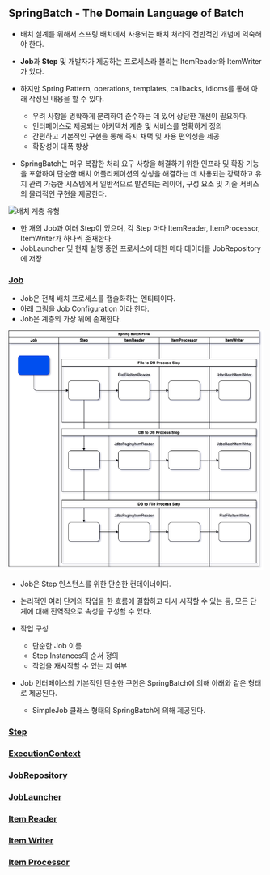 ## SpringBatch - The Domain Language of Batch

- 배치 설계를 위해서 스프링 배치에서 사용되는 배치 처리의 전반적인 개념에 익숙해야 한다.
- **Job**과 **Step** 및 개발자가 제공하는 프로세스라 불리는 ItemReader와 ItemWriter가 있다.
- 하지만 Spring Pattern, operations, templates, callbacks, idioms를 통해 아래 작성된 내용을 할 수 있다.
    - 우려 사항을 명확하게 분리하여 준수하는 데 있어 상당한 개선이 필요하다.
    - 인터페이스로 제공되는 아키텍처 계층 및 서비스를 명확하게 정의
    - 간편하고 기본적인 구현을 통해 즉시 채택 및 사용 편의성을 제공
    - 확장성이 대폭 향상

- SpringBatch는 매우 복잡한 처리 요구 사항을 해결하기 위한 인프라 및 확장 기능을 포함하여 단순한 배치 어플리케이션의 성성을 해결하는 데
사용되는 강력하고 유지 관리 가능한 시스템에서 일반적으로 발견되는 레이어, 구성 요소 및 기술 서비스의 물리적인 구현을 제공한다.

![배치 계층 유형](/img/spring-batch-reference-model.png "배치 계층 유형")

- 한 개의 Job과 여러 Step이 있으며, 각 Step 마다 ItemReader, ItemProcessor, ItemWriter가 하나씩 존재한다.
- JobLauncher 및 현재 실행 중인 프로세스에 대한 메타 데이터를 JobRepository에 저장

### [Job](https://docs.spring.io/spring-batch/docs/current/reference/html/domain.html#job)
- Job은 전체 배치 프로세스를 캡슐화하는 엔티티이다.
- 아래 그림을 Job Configuration 이라 한다.
- Job은 계층의 가장 위에 존재한다.

![Job의 포지션](/img/batchDomain/JobPoint.png "Job Position")

- Job은 Step 인스턴스를 위한 단순한 컨테이너이다.
- 논리적인 여러 단계의 작업을 한 흐름에 결합하고 다시 시작할 수 있는 등, 모든 단계에 대해 전역적으로 속성을 구성할 수 있다.
- 작업 구성
    - 단순한 Job 이름
    - Step Instances의 순서 정의
    - 작업을 재시작할 수 있는 지 여부

- Job 인터페이스의 기본적인 단순한 구현은 SpringBatch에 의해 아래와 같은 형태로 제공된다.
    - SimpleJob 클래스 형태의 SpringBatch에 의해 제공된다.

### [Step](https://docs.spring.io/spring-batch/docs/current/reference/html/domain.html#step)

### [ExecutionContext](https://docs.spring.io/spring-batch/docs/current/reference/html/domain.html#executioncontext)

### [JobRepository](https://docs.spring.io/spring-batch/docs/current/reference/html/domain.html#jobrepository)

### [JobLauncher](https://docs.spring.io/spring-batch/docs/current/reference/html/domain.html#joblauncher)

### [Item Reader](https://docs.spring.io/spring-batch/docs/current/reference/html/domain.html#item-reader)

### [Item Writer](https://docs.spring.io/spring-batch/docs/current/reference/html/domain.html#item-writer)

### [Item Processor](https://docs.spring.io/spring-batch/docs/current/reference/html/domain.html#item-processor)
